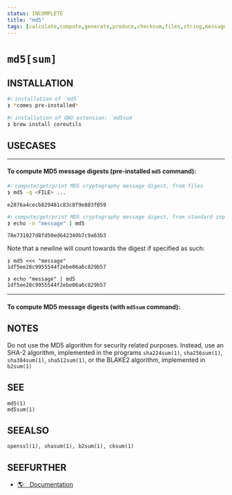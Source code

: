 ```yaml
---
status: INCOMPLETE
title: "md5"
tags: [calculate,compute,generate,produce,checksum,files,string,messages]
---
```


# `md5[sum]`

## INSTALLATION


```bash
#ℹ︎ installation of `md5`
❯ *comes pre-installed*
```


```bash
#ℹ︎ installation of GNU extension: `md5sum`
❯ brew install coreutils
```


## USECASES

----
#### To compute MD5 message digests (pre-installed `md5` command):


```bash
#ℹ︎ compute/get/print MD5 cryptography message digest, from files
❯ md5 -q <FILE> ...
```

    e2876a4cecb829481c83c8f9e883f059


```bash
#ℹ︎ compute/get/print MD5 cryptography message digest, from standard input (stdin stream string)
❯ echo -n "message" | md5
```

    78e731027d8fd50ed642340b7c9a63b3

Note that a newline will count towards the digest if specified as such:

    ❯ md5 <<< "message"
    1df5ee28c9955544f2ebe06a6c829b57

    ❯ echo "message" | md5
    1df5ee28c9955544f2ebe06a6c829b57

----
#### To compute MD5 message digests (with `md5sum` command):



## NOTES

Do not use the MD5 algorithm for security related purposes. Instead, use an SHA-2 algorithm, implemented in the programs `sha224sum(1)`, `sha256sum(1)`, `sha384sum(1)`, `sha512sum(1)`, or the BLAKE2 algorithm, implemented in `b2sum(1)`

## SEE

    md5(1)
    md5sum(1)

## SEEALSO

    openssl(1), shasum(1), b2sum(1), cksum(1)

## SEEFURTHER

- [🌎 Documentation](https://www.gnu.org/software/coreutils/manual/coreutils.html#md5sum-invocation)

